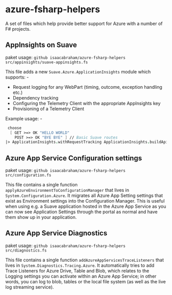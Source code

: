 # azure-fsharp-helpers
A set of files which help provide better support for Azure with a number of F# projects.

## AppInsights on Suave
paket usage: ``github isaacabraham/azure-fsharp-helpers src/appinsights/suave-appinsights.fs``

This file adds a new ``Suave.Azure.ApplicationInsights`` module which supports: -
  * Request logging for any WebPart (timing, outcome, exception handling etc.)
  * Dependency tracking
  * Configuring the Telemetry Client with the appropriate AppInsights key
  * Provisioning of a Telemetry Client

Example usage: -

```fsharp
 choose
  [ GET >=> OK "HELLO WORLD"
    POST >=> OK "BYE BYE" ] // Basic Suave routes
|> ApplicationInsights.withRequestTracking ApplicationInsights.buildApiOperationName // App Insights into it
```

## Azure App Service Configuration settings
paket usage: ``github isaacabraham/azure-fsharp-helpers src/configuration.fs``

This file contains a single function ``applyAzureEnvironmentToConfigurationManager`` that lives in ``System.Configuration.Azure``. It migrates all Azure App Setting settings that exist as Environment settings into the Configuration Manager. This is useful when using e.g. a Suave application hosted in the Azure App Service as you can now see Application Settings through the portal as normal and have them show up in your application.

## Azure App Service Diagnostics
paket usage: ``github isaacabraham/azure-fsharp-helpers src/diagnostics.fs``

This file contains a single function ``addAzureAppServicesTraceListeners`` that lives in ``System.Diagnostics.Tracing.Azure``. It automatically tries to add Trace Listeners for Azure Drive, Table and Blob, which relates to the Logging settings you can activate within an Azure App Service; in other words, you can log to blob, tables or the local file system (as well as the live log streaming service).
